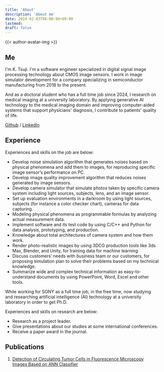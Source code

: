 ```yaml
---
title: 'About'
description: 'About me'
date: 2024-02-03T08:00:00+09:00
lastmod: 
draft: false
---
```


{{< author-avatar-img >}}

## Me

I'm K. Tsuji. I'm a software engineer specialized in digital signal image processing technology about CMOS image sensors. I work in image simulator development for a company specializing in semiconductor manufacturing from 2018 to the present.

And as a doctoral student who has a full time job since 2024, I research on medical imaging at a university laboratory. By applying generative AI technology to the medical imaging domain and improving computer-aided systems that support physicians' diagnosis, I contribute to patients' quality of life.

[Github](https://github.com/kktsuji) / [LinkedIn](https://www.linkedin.com/in/kktsuji/)

## Experience

Experiences and skills on the job are below:

* Develop noise simulation algorithm that generates noises based on physical phenomena and add them to images, for reproducing specific image sensor’s performance on PC.
* Develop image quality improvement algorithm that reduces noises generated by image sensors.
* Develop camera simulator that simulate photos taken by specific camera system including light sources, subjects, lens, and an image sensor.
* Set up evaluation environments in a darkroom by using light sources, subjects (for instance a color checker chart), cameras for data capturing.
* Modeling physical phenomena as programmable formulas by analyzing actual measurement data.
* Implement software and its test code by using C/C++ and Python for data analysis, prototyping, and production.
* Knowledge about total architectures of camera system and how them work.
* Render photo-realistic images by using 3DCG production tools like 3ds Max, Blender, and Unity, for training data for machine learning.
* Discuss customers’ needs with business team or our customers, for proposing simulation plan to solve their problems based on my technical knowledge.
* Summarize wide and complex technical information as easy-to-understand documents by using PowerPoint, Word, Excel and other tools.

While working for SONY as a full time job, in the free time, now studying and researching artificial intelligence (AI) technology at a university laboratory in order to get Ph.D.

Experiences and skills on research are below:

* Research as a project leader.
* Give presentations about our studies at some international conferences.
* Receive a paper award in the journal.

## Publications

1. [Detection of Circulating Tumor Cells in Fluorescence Microscopy Images Based on ANN Classifier](https://link.springer.com/article/10.1007/s11036-018-1121-0)
